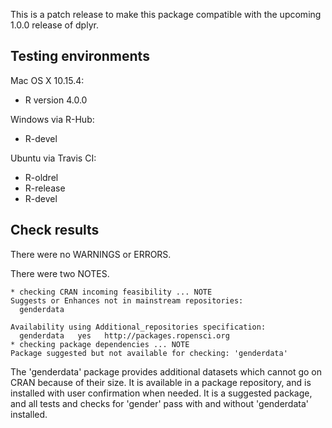 This is a patch release to make this package compatible with the upcoming 1.0.0 release of dplyr.

## Testing environments

Mac OS X 10.15.4:
- R version 4.0.0

Windows via R-Hub:
- R-devel 

Ubuntu via Travis CI:
- R-oldrel
- R-release
- R-devel

## Check results

There were no WARNINGS or ERRORS.

There were two NOTES.

    * checking CRAN incoming feasibility ... NOTE
    Suggests or Enhances not in mainstream repositories:
      genderdata
    
    Availability using Additional_repositories specification:
      genderdata   yes   http://packages.ropensci.org
    * checking package dependencies ... NOTE
    Package suggested but not available for checking: 'genderdata'

The 'genderdata' package provides additional datasets which cannot go on CRAN 
because of their size. It is available in a package repository, and is installed
with user confirmation when needed. It is a suggested package, and all tests and
checks for 'gender' pass with and without 'genderdata' installed.
